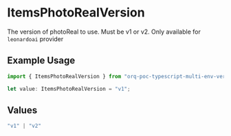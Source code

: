 # ItemsPhotoRealVersion

The version of photoReal to use. Must be v1 or v2. Only available for `leonardoai` provider

## Example Usage

```typescript
import { ItemsPhotoRealVersion } from "orq-poc-typescript-multi-env-version/models/operations";

let value: ItemsPhotoRealVersion = "v1";
```

## Values

```typescript
"v1" | "v2"
```